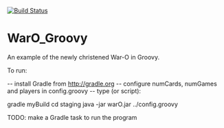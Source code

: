 [![Build Status](https://travis-ci.org/peidevs/WarO_Groovy.svg?branch=master)](https://travis-ci.org/peidevs/WarO_Groovy)

WarO_Groovy
===========

An example of the newly christened War-O in Groovy.

To run:

-- install Gradle from http://gradle.org
-- configure numCards, numGames and players in config.groovy
-- type (or script): 

gradle myBuild
cd staging
java -jar warO.jar ../config.groovy

TODO: make a Gradle task to run the program

